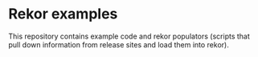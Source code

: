 # Rekor examples

This repository contains example code and rekor populators (scripts that pull down information
from release sites and load them into rekor).